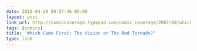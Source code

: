 ```yaml
---
date: 2016-04-28 08:57:46-05:00
layout: post
link_url: http://comiccoverage.typepad.com/comic_coverage/2007/08/which-came-firs.html
tags: [comics]
title: 'Which Came First: The Vision or The Red Tornado?'
type: link
---
```

